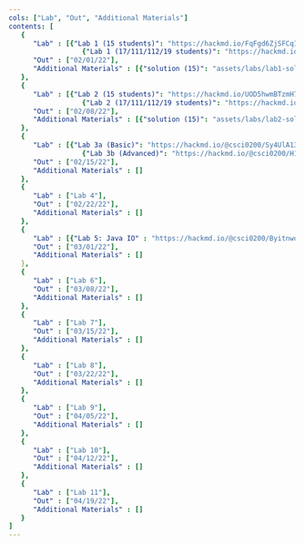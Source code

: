 ```yaml
---
cols: ["Lab", "Out", "Additional Materials"]
contents: [
   {
      "Lab" : [{"Lab 1 (15 students)": "https://hackmd.io/FqFgd6ZjSFCqIsq_cj_PZg"},
                  {"Lab 1 (17/111/112/19 students)": "https://hackmd.io/YE6VxVslSJupUL1bKUsfNg?view"}],
      "Out" : ["02/01/22"],
      "Additional Materials" : [{"solution (15)": "assets/labs/lab1-sol.arr"}, {"solution (17)": "assets/labs/lab1-sol.zip"}]
   }, 
   {
      "Lab" : [{"Lab 2 (15 students)": "https://hackmd.io/UOD5hwmBTzmH7kFPQraueg"},
                  {"Lab 2 (17/111/112/19 students)": "https://hackmd.io/A3j3Nt6MRAarptXrD9NYdQ"}],
      "Out" : ["02/08/22"],
      "Additional Materials" : [{"solution (15)": "assets/labs/lab2-sol.arr"}, {"solution (17)": "assets/labs/lab2-sol.zip"}]
   }, 
   {
      "Lab" : [{"Lab 3a (Basic)": "https://hackmd.io/@csci0200/Sy4UlA13_"},
                  {"Lab 3b (Advanced)": "https://hackmd.io/@csci0200/H17-6_vnd"}],
      "Out" : ["02/15/22"],
      "Additional Materials" : []
   }, 
   {
      "Lab" : ["Lab 4"],
      "Out" : ["02/22/22"],
      "Additional Materials" : []
   }, 
   {
      "Lab" : [{"Lab 5: Java IO" : "https://hackmd.io/@csci0200/Byitnwoiu"]},
      "Out" : ["03/01/22"],
      "Additional Materials" : []
   }, 
   {
      "Lab" : ["Lab 6"],
      "Out" : ["03/08/22"],
      "Additional Materials" : []
   }, 
   {
      "Lab" : ["Lab 7"],
      "Out" : ["03/15/22"],
      "Additional Materials" : []
   }, 
   {
      "Lab" : ["Lab 8"],
      "Out" : ["03/22/22"],
      "Additional Materials" : []
   }, 
   {
      "Lab" : ["Lab 9"],
      "Out" : ["04/05/22"],
      "Additional Materials" : []
   }, 
   {
      "Lab" : ["Lab 10"],
      "Out" : ["04/12/22"],
      "Additional Materials" : []
   }, 
   {
      "Lab" : ["Lab 11"],
      "Out" : ["04/19/22"],
      "Additional Materials" : []
   }
]
---
```

